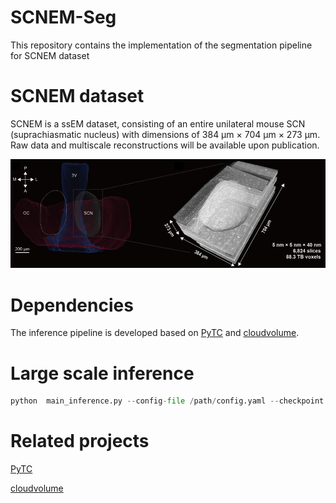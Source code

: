 # SCNEM-Seg
This repository contains the implementation of the segmentation pipeline for SCNEM dataset

# SCNEM dataset
SCNEM is a ssEM dataset, consisting of an entire unilateral mouse SCN (suprachiasmatic nucleus) with dimensions of 384 μm × 704 μm × 273 μm. 
Raw data and multiscale reconstructions will be available upon publication.

![image](https://github.com/MiRA-Han-Lab/SCNEM-Seg/blob/main/IMG/SCNEM%20.png)



# Dependencies
The inference pipeline is developed based on [PyTC](https://github.com/zudi-lin/pytorch_connectomics) and [cloudvolume](https://github.com/seung-lab/cloud-volume).


# Large scale inference

```python
python  main_inference.py --config-file /path/config.yaml --checkpoint /path/checkpoint.pth.tar
```


# Related projects

[PyTC](https://github.com/zudi-lin/pytorch_connectomics)

[cloudvolume](https://github.com/seung-lab/cloud-volume)



